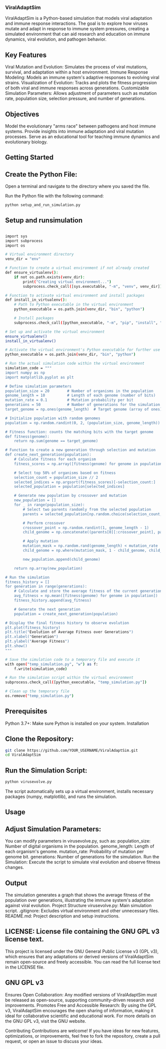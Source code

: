 ### ViralAdaptSim

ViralAdaptSim is a Python-based simulation that models viral adaptation and immune response interactions. The goal is to explore how viruses mutate and adapt in response to immune system pressures, creating a simulated environment that can aid research and education on immune dynamics, viral evolution, and pathogen behavior.

## Key Features

Viral Mutation and Evolution: Simulates the process of viral mutations, survival, and adaptation within a host environment.
Immune Response Modeling: Models an immune system's adaptive responses to evolving viral strains.
Visualization of Evolution: Tracks and plots the fitness progression of both viral and immune responses across generations.
Customizable Simulation Parameters: Allows adjustment of parameters such as mutation rate, population size, selection pressure, and number of generations.

## Objectives
Model the evolutionary "arms race" between pathogens and host immune systems.
Provide insights into immune adaptation and viral mutation processes.
Serve as an educational tool for teaching immune dynamics and evolutionary biology.

## Getting Started

## Create the Python File:

Open a terminal and navigate to the directory where you saved the file.

Run the Python file with the following command:

```bash
python setup_and_run_simulation.py
```
## Setup and runsimulation

```bash

import sys
import subprocess
import os

# Virtual environment directory
venv_dir = "env"

# Function to create a virtual environment if not already created
def ensure_virtualenv():
    if not os.path.exists(venv_dir):
        print("Creating virtual environment...")
        subprocess.check_call([sys.executable, "-m", "venv", venv_dir])

# Function to activate virtual environment and install packages
def install_in_virtualenv():
    # Path to Python executable in the virtual environment
    python_executable = os.path.join(venv_dir, "bin", "python")

    # Install packages
    subprocess.check_call([python_executable, "-m", "pip", "install", "numpy", "matplotlib"])

# Set up and activate the virtual environment
ensure_virtualenv()
install_in_virtualenv()

# Activate the virtual environment's Python executable for further use
python_executable = os.path.join(venv_dir, "bin", "python")

# Run the actual simulation code within the virtual environment
simulation_code = """
import numpy as np
import matplotlib.pyplot as plt

# Define simulation parameters
population_size = 20        # Number of organisms in the population
genome_length = 10          # Length of each genome (number of bits)
mutation_rate = 0.1         # Mutation probability per bit
generations = 50            # Number of generations for the simulation
target_genome = np.ones(genome_length)  # Target genome (array of ones)

# Initialize population with random genomes
population = np.random.randint(0, 2, (population_size, genome_length))

# Fitness function: counts the matching bits with the target genome
def fitness(genome):
    return np.sum(genome == target_genome)

# Function to create a new generation through selection and mutation
def create_next_generation(population):
    # Calculate fitness for each organism
    fitness_scores = np.array([fitness(genome) for genome in population])

    # Select top 50% of organisms based on fitness
    selection_count = population_size // 2
    selected_indices = np.argsort(fitness_scores)[-selection_count:]
    selected_population = population[selected_indices]

    # Generate new population by crossover and mutation
    new_population = []
    for _ in range(population_size):
        # Select two parents randomly from the selected population
        parents = selected_population[np.random.choice(selection_count, 2, replace=False)]

        # Perform crossover
        crossover_point = np.random.randint(1, genome_length - 1)
        child_genome = np.concatenate((parents[0][:crossover_point], parents[1][crossover_point:]))

        # Apply mutation
        mutation_mask = np.random.rand(genome_length) < mutation_rate
        child_genome = np.where(mutation_mask, 1 - child_genome, child_genome)

        new_population.append(child_genome)

    return np.array(new_population)

# Run the simulation
fitness_history = []
for generation in range(generations):
    # Calculate and store the average fitness of the current generation
    avg_fitness = np.mean([fitness(genome) for genome in population])
    fitness_history.append(avg_fitness)

    # Generate the next generation
    population = create_next_generation(population)

# Display the final fitness history to observe evolution
plt.plot(fitness_history)
plt.title("Evolution of Average Fitness over Generations")
plt.xlabel("Generation")
plt.ylabel("Average Fitness")
plt.show()
"""

# Save the simulation code to a temporary file and execute it
with open("temp_simulation.py", "w") as f:
    f.write(simulation_code)

# Run the simulation script within the virtual environment
subprocess.check_call([python_executable, "temp_simulation.py"])

# Clean up the temporary file
os.remove("temp_simulation.py")

```

## Prerequisites

Python 3.7+: Make sure Python is installed on your system.
Installation
## Clone the Repository:
```bash
git clone https://github.com/YOUR_USERNAME/ViralAdaptSim.git
cd ViralAdaptSim
```
## Run the Simulation Script:



```bash
python virusevolve.py
```
The script automatically sets up a virtual environment, installs necessary packages (numpy, matplotlib), and runs the simulation.

## Usage

## Adjust Simulation Parameters:

You can modify parameters in virusevolve.py, such as:
population_size: Number of digital organisms in the population.
genome_length: Length of each organism's genome.
mutation_rate: Probability of mutation per genome bit.
generations: Number of generations for the simulation.
Run the Simulation: Execute the script to simulate viral evolution and observe fitness changes.

## Output
The simulation generates a graph that shows the average fitness of the population over generations, illustrating the immune system's adaptation against viral evolution.
Project Structure
virusevolve.py: Main simulation script.
.gitignore: Excludes virtual environment and other unnecessary files.
README.md: Project description and setup instructions.

## LICENSE: License file containing the GNU GPL v3 license text.

This project is licensed under the GNU General Public License v3 (GPL v3), which ensures that any adaptations or derived versions of ViralAdaptSim remain open-source and freely accessible. You can read the full license text in the LICENSE file.

## GNU GPL v3
Ensures Open Collaboration: Any modified versions of ViralAdaptSim must be released as open-source, supporting community-driven research and improvements.
Promotes Free and Accessible Research: By using the GPL v3, ViralAdaptSim encourages the open sharing of information, making it ideal for collaborative scientific and educational work.
For more details on the GNU GPL v3, visit the GNU website.

Contributing
Contributions are welcome! If you have ideas for new features, optimizations, or improvements, feel free to fork the repository, create a pull request, or open an issue to discuss your ideas.





